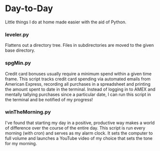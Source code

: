 # Day-to-Day
Little things I do at home made easier with the aid of Python.

### leveler.py
Flattens out a directory tree. Files in subdirectories are moved to the given base directory.

### spgMin.py
Credit card bonuses usually require a minimum spend within a given time frame. 
This script tracks credit card spending via automated emails from American Express, recording all purchases in a spreadsheet and printing the amount spent to date in the terminal. 
Instead of logging in to AMEX and mentally tallying purchases since a particular date, I can run this script in the terminal and be notified of my progress!

### winTheMorning.py
I've found that starting my day in a positive, productive way makes a world of difference over the course of the entire day. 
This script is run every morning (with cron) and serves as my alarm clock. 
It sets the computer to full volume and launches a YouTube video of my choice that sets the tone for my morning.
